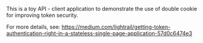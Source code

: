This is a toy API - client application to demonstrate the use of double cookie for improving token security.

For more details, see: https://medium.com/lightrail/getting-token-authentication-right-in-a-stateless-single-page-application-57d0c6474e3
